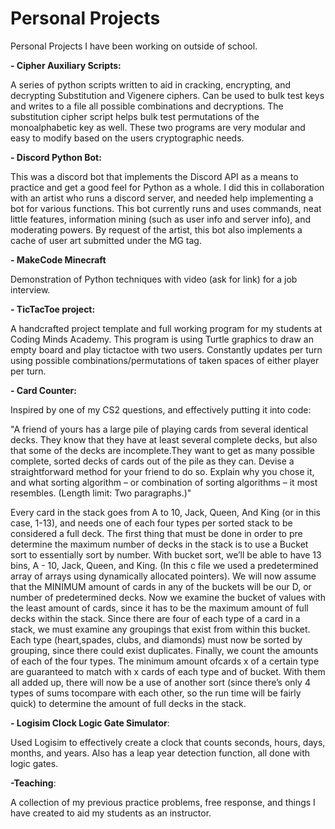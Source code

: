 # Personal Projects

Personal Projects I have been working on outside of school.


**- Cipher Auxiliary Scripts:**

A series of python scripts written to aid in cracking, encrypting, and decrypting Substitution and Vigenere ciphers. Can be used to bulk test keys and writes to a file all possible combinations and decryptions. The substitution cipher script helps bulk test permutations of the monoalphabetic key as well. These two programs are very modular and easy to modify based on the users cryptographic needs.  

**- Discord Python Bot:**
  
This was a discord bot that implements the Discord API as a means to practice and get a good feel for Python as a whole. I did this in collaboration with an artist who runs a discord server, and needed help implementing a bot for various functions. This bot currently runs and uses commands, neat little features, information mining (such as user info and server info), and moderating powers. By request of the artist, this bot also implements a cache of user art submitted under the MG tag. 


**- MakeCode Minecraft**

Demonstration of Python techniques with video (ask for link) for a job interview.
    
**- TicTacToe project:**
 
A handcrafted project template and full working program for my students at Coding Minds Academy. This program is using Turtle graphics to draw an empty board and play tictactoe with two users. Constantly updates per turn using possible combinations/permutations of taken spaces of either player per turn.
 
**- Card Counter:**

Inspired by one of my CS2 questions, and effectively putting it into code:
   
"A friend of yours has a large pile of playing cards from several identical decks. They know that they have at least several complete decks, but also that some of the decks are incomplete.They want to get as many possible complete, sorted decks of cards out of the pile as they can. Devise a straightforward method for your friend to do so. Explain why you chose it, and what sorting algorithm – or combination of sorting algorithms – it most resembles. (Length limit: Two paragraphs.)"
   
   
Every card in the stack goes from A to 10, Jack, Queen, And King (or in this case, 1-13), and needs one of each four types per sorted stack to be considered a full deck. The first thing that must be done in order to pre determine the maximum number of decks in the stack is to use a Bucket sort to essentially sort by number. With bucket sort, we’ll be able to have 13 bins, A - 10, Jack, Queen, and King. (In this c file we used a predetermined array of arrays using dynamically allocated pointers). We will now assume that the MINIMUM amount of cards in any of the buckets will be our D, or number of predetermined decks. Now we examine the bucket of values with the least amount of cards, since it has to be the maximum amount of full decks within the stack. Since there are four of each type of a card in a stack, we must examine any groupings that exist from within this bucket. Each type (heart,spades, clubs, and diamonds) must now be sorted by grouping, since there could exist duplicates. Finally, we count the amounts of each of the four types. The minimum amount ofcards x of a certain type are guaranteed to match with x cards of each type and of bucket. With them all added up, there will now be a use of another sort (since there’s only 4 types of sums tocompare with each other, so the run time will be fairly quick) to determine the amount of full decks in the stack.


**- Logisim Clock Logic Gate Simulator**:

Used Logisim to effectively create a clock that counts seconds, hours, days, months, and years. Also has a leap year detection function, all done with logic gates.


**-Teaching**:

A collection of my previous practice problems, free response, and things I have created to aid my students as an instructor.
